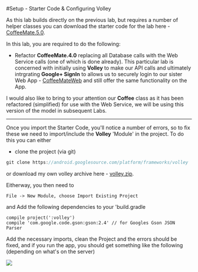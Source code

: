 #Setup - Starter Code & Configuring Volley

As this lab builds directly on the previous lab, but requires a number of helper classes you can download the starter code for the lab here - [CoffeeMate.5.0](../archives/CoffeeMate.5.0.Starter.zip).

In this lab, you are required to do the following:

- Refactor <b>CoffeeMate.4.0</b> replacing all Database calls with the Web Service calls (one of which is done already). This particular lab is concerned with initially using <b>Volley</b> to make our API calls and ultimately intrgrating <b>Google+ SignIn</b> to allows us to securely login to our sister Web App - <a href="http://coffeemateweb.herokuapp.com">CoffeeMateWeb</a> and still offer the same functionality on the App.

I would also like to bring to your attention our <b>Coffee</b> class as it has been refactored (simplified) for use with the Web Service, we will be using this version of the model in subsequent Labs.

<hr>
Once you import the Starter Code, you'll notice a number of errors, so to fix these we need to import/include the <b>Volley</b> 'Module' in the project. To do this you can either

- clone the project (via git)

~~~java
git clone https://android.googlesource.com/platform/frameworks/volley 
~~~

or download my own volley archive here - [volley.zip](../archives/volley.zip).

Eitherway, you then need to 

~~~
File -> New Module, choose Import Existing Project
~~~
and Add the following dependencies to your 'build.gradle

~~~
compile project(':volley')
compile 'com.google.code.gson:gson:2.4' // for Googles Gson JSON Parser
~~~

Add the necessary imports, clean the Project and the errors should be fixed, and if you run the app, you should get something like the following (depending on what's on the server)

 ![](../img/lab601.png)